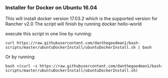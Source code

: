 ### Installer for Docker on Ubuntu 16.04
This will install docker version 17.03.2 which is the supported version for Rancher v2.0
The script will finish by running docker hello-world

execute this script in one line by running:

`curl https://raw.githubusercontent.com/danthegoodman1/bash-scripts/master/ubuntuDockerInstall/ubuntuDockerInstall.sh | bash`



Or by running:

`bash <(curl -s https://raw.githubusercontent.com/danthegoodman1/bash-scripts/master/ubuntuDockerInstall/ubuntuDockerInstall.sh)`
